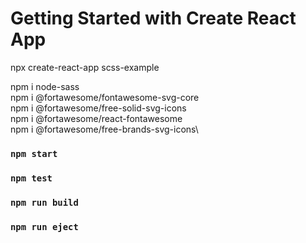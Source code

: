 # Getting Started with Create React App
npx create-react-app scss-example


npm i node-sass\
npm i  @fortawesome/fontawesome-svg-core\
npm i @fortawesome/free-solid-svg-icons\
npm i  @fortawesome/react-fontawesome\
npm i  @fortawesome/free-brands-svg-icons\

### `npm start`



### `npm test`



### `npm run build`



### `npm run eject`


